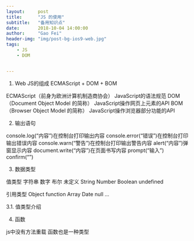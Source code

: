 ```yaml
---
layout:     post
title:      "JS 的使用"
subtitle:   "备用知识点"
date:       2018-10-04 14:00:00
author:     "Gao Fei"
header-img: "img/post-bg-ios9-web.jpg"
tags:
    - JS
    - DOM


---
```


1. Web JS的组成
ECMAScript + DOM + BOM

ECMAScript（前身为欧洲计算机制造商协会）
JavaScript的语法规范
DOM（Document Object Model 的简称）
JavaScript操作网页上元素的API
BOM（Browser Object Model 的简称）
JavaScript操作浏览器部分功能的API

2. 输出语句

console.log(“内容”)在控制台打印输出内容
console.error(“错误”)在控制台打印输出错误内容
console.warn(“警告”)在控制台打印输出警告内容
alert(“内容”)弹窗显示内容
document.write(“内容”)在页面书写内容
prompt(“输入”)
confirm(“”)

3. 数据类型

值类型
字符串  数字    布尔     未定义
String Number Boolean undefined

引用类型
Object function Array Date null ...

3.1. 值类型介绍 

4. 函数

js中没有方法重载
函数也是一种类型




